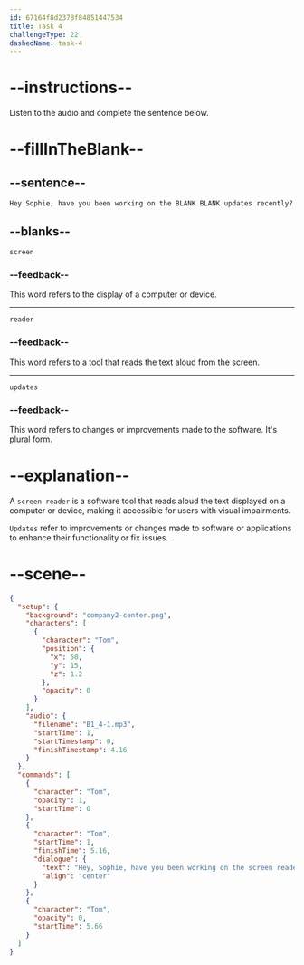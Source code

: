 ```yaml
---
id: 67164f8d2378f84851447534
title: Task 4
challengeType: 22
dashedName: task-4
---
```


<!-- (audio) Tom: Hey Sophie, have you been working on the screen reader updates recently? -->

# --instructions--

Listen to the audio and complete the sentence below.

# --fillInTheBlank--

## --sentence--

`Hey Sophie, have you been working on the BLANK BLANK updates recently?`

## --blanks--

`screen`

### --feedback--

This word refers to the display of a computer or device.

---

`reader`

### --feedback--

This word refers to a tool that reads the text aloud from the screen.

---

`updates`

### --feedback--

This word refers to changes or improvements made to the software. It's plural form.

# --explanation--

A `screen reader` is a software tool that reads aloud the text displayed on a computer or device, making it accessible for users with visual impairments.

`Updates` refer to improvements or changes made to software or applications to enhance their functionality or fix issues.

# --scene--

```json
{
  "setup": {
    "background": "company2-center.png",
    "characters": [
      {
        "character": "Tom",
        "position": {
          "x": 50,
          "y": 15,
          "z": 1.2
        },
        "opacity": 0
      }
    ],
    "audio": {
      "filename": "B1_4-1.mp3",
      "startTime": 1,
      "startTimestamp": 0,
      "finishTimestamp": 4.16
    }
  },
  "commands": [
    {
      "character": "Tom",
      "opacity": 1,
      "startTime": 0
    },
    {
      "character": "Tom",
      "startTime": 1,
      "finishTime": 5.16,
      "dialogue": {
        "text": "Hey, Sophie, have you been working on the screen reader updates recently?",
        "align": "center"
      }
    },
    {
      "character": "Tom",
      "opacity": 0,
      "startTime": 5.66
    }
  ]
}
```
